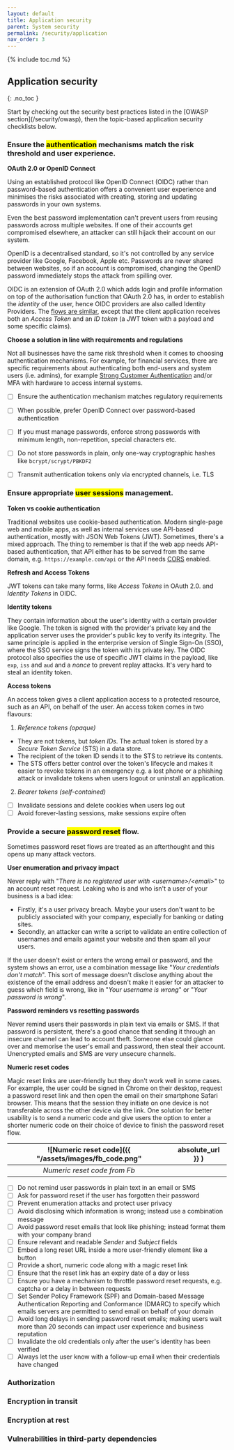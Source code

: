 ```yaml
---
layout: default
title: Application security
parent: System security
permalink: /security/application
nav_order: 3
---
```


{% include toc.md %}

## Application security
{: .no_toc }

<div class="info" markdown="1">
Start by checking out the security best practices listed in the [OWASP section](/security/owasp), then the topic-based application security checklists below.
</div>

### Ensure the <mark>authentication</mark> mechanisms match the risk threshold and user experience. 

<div class="note" markdown="1">

**OAuth 2.0 or OpenID Connect**

Using an established protocol like OpenID Connect (OIDC) rather than password-based authentication offers a convenient user experience and minimises the risks associated with creating, storing and updating passwords in your own systems. 

Even the best password implementation can't prevent users from reusing passwords across multiple websites. If one of their accounts get compromised elsewhere, an attacker can still hijack their account on our system.

OpenID is a decentralised standard, so it's not controlled by any service provider like Google, Facebook, Apple etc. Passwords are never shared between websites, so if an account is compromised, changing the OpenID password immediately stops the attack from spilling over.

OIDC is an extension of OAuth 2.0 which adds login and profile information on top of the authorisation function that OAuth 2.0 has, in order to establish the _identity_ of the user, hence OIDC providers are also called Identity Providers. The [flows are similar](https://developer.okta.com/blog/2019/10/21/illustrated-guide-to-oauth-and-oidc), except that the client application receives both an _Access Token_ and an _ID token_ (a JWT token with a payload and some specific claims).

**Choose a solution in line with requirements and regulations**

Not all businesses have the same risk threshold when it comes to choosing authentication mechanisms. For example, for financial services, there are specific requirements about authenticating both end-users and system users (i.e. admins), for example [Strong Customer Authentication](https://stripe.com/en-gb/guides/strong-customer-authentication) and/or MFA with hardware to access internal systems.

</div>

- [ ] Ensure the authentication mechanism matches regulatory requirements
- [ ] When possible, prefer OpenID Connect over password-based authentication
- [ ] If you must manage passwords, enforce strong passwords with minimum length, non-repetition, special characters etc.
- [ ] Do not store passwords in plain, only one-way cryptographic hashes like `bcrypt/scrypt/PBKDF2` 
- [ ] Transmit authentication tokens only via encrypted channels, i.e. TLS


### Ensure appropriate <mark>user sessions</mark> management.

<div class="note" markdown="1">

**Token vs cookie authentication**

Traditional websites use cookie-based authentication. Modern single-page web and mobile apps, as well as internal services use API-based authentication, mostly with JSON Web Tokens (JWT). Sometimes, there's a mixed approach. The thing to remember is that if the web app needs API-based authentication, that API either has to be served from the same domain, e.g. `https://example.com/api` or the API needs [CORS](/cdn#check-if-cors-is-set-up-correctly) enabled.


**Refresh and Access Tokens**

JWT tokens can take many forms, like _Access Tokens_ in OAuth 2.0. and _Identity Tokens_ in OIDC. 

**Identity tokens** 

They contain information about the user's identity with a certain provider like Google. The token is signed with the provider's private key and the application server uses the provider's public key to verify its integrity. The same principle is applied in the enterprise version of Single Sign-On (SSO), where the SSO service signs the token with its private key. The OIDC protocol also specifies the use of specific JWT claims in the payload, like `exp`, `iss` and `aud` and a _nonce_ to prevent replay attacks. It's very hard to steal an identity token.


**Access tokens**

An access token gives a client application access to a protected resource, such as an API, on behalf of the user. An access token comes in two flavours:

1. _Reference tokens (opaque)_

- They are not tokens, but _token IDs_. The actual token is stored by a _Secure Token Service_ (STS) in a data store.
- The recipient of the token ID sends it to the STS to retrieve its contents.
- The STS offers better control over the token's lifecycle and makes it easier to revoke tokens in an emergency e.g. a lost phone or a phishing attack or invalidate tokens when users logout or uninstall an application.

2. _Bearer tokens (self-contained)_




</div>

- [ ] Invalidate sessions and delete cookies when users log out 
- [ ] Avoid forever-lasting sessions, make sessions expire often

### Provide a secure <mark>password reset</mark> flow.

<div class="note" markdown="1">

Sometimes password reset flows are treated as an afterthought and this opens up many attack vectors.

**User enumeration and privacy impact**

Never reply with "_There is no registered user with \<username\>/\<email\>_" to an account reset request. Leaking who is and who isn't a user of your business is a bad idea: 

- Firstly, it's a user privacy breach. Maybe your users don't want to be publicly associated with your company, especially for banking or dating sites.
- Secondly, an attacker can write a script to validate an entire collection of usernames and emails against your website and then spam all your users.

If the user doesn't exist or enters the wrong email or password, and the system shows an error, use a combination message like "_Your credentials don't match_". This sort of message doesn't disclose anything about the existence of the email address and doesn't make it easier for an attacker to guess which field is wrong, like in "_Your username is wrong_" or "_Your password is wrong_".


**Password reminders vs resetting passwords**

Never remind users their passwords in plain text via emails or SMS. If that password is persistent, there's a good chance that sending it through an insecure channel can lead to account theft. Someone else could glance over and memorise the user's email and password, then steal their account. Unencrypted emails and SMS are very unsecure channels. 

**Numeric reset codes**

Magic reset links are user-friendly but they don't work well in some cases. For example, the user could be signed in Chrome on their desktop, request a password reset link and then open the email on their smartphone Safari browser. This means that the session they initiate on one device is not transferable across the other device via the link. One solution for better usability is to send a numeric code and give users the option to enter a shorter numeric code on their choice of device to finish the password reset flow.

| ![Numeric reset code]({{ "/assets/images/fb_code.png" | absolute_url }} ) |
| :----: | -----|
| _Numeric reset code from Fb_ |

</div>

- [ ] Do not remind user passwords in plain text in an email or SMS
- [ ] Ask for password reset if the user has forgotten their password
- [ ] Prevent enumeration attacks and protect user privacy
- [ ] Avoid disclosing which information is wrong; instead use a combination message
- [ ] Avoid password reset emails that look like phishing; instead format them with your company brand
- [ ] Ensure relevant and readable _Sender_ and _Subject_ fields
- [ ] Embed a long reset URL inside a more user-friendly element like a button
- [ ] Provide a short, numeric code along with a magic reset link
- [ ] Ensure that the reset link has an expiry date of a day or less
- [ ] Ensure you have a mechanism to throttle password reset requests, e.g. captcha or a delay in between requests
- [ ] Set Sender Policy Framework (SPF) and Domain-based Message Authentication Reporting and Conformance (DMARC) to specify which emails servers are permitted to send email on behalf of your domain
- [ ] Avoid long delays in sending password reset emails; making users wait more than 20 seconds can impact user experience and business reputation
- [ ] Invalidate the old credentials only after the user's identity has been verified
- [ ] Always let the user know with a follow-up email when their credentials have changed

### Authorization

### Encryption in transit

### Encryption at rest

### Vulnerabilities in third-party dependencies